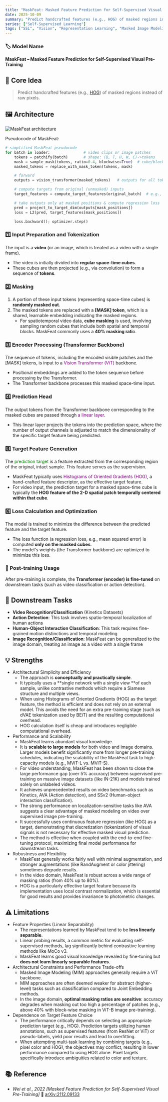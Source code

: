 ```yaml
---
title: "MaskFeat: Masked Feature Prediction for Self-Supervised Visual Pre-Training"
date: 2025-10-09
summary: "Predict handcrafted features (e.g., HOG) of masked regions instead of raw pixels."
series: ["Self-Supervised Learning"]
tags: ["SSL", "Vision", "Representation Learning", "Masked Image Modeling"]
---
```


<div class="model-card">

### 🏷️ Model Name
**MaskFeat – Masked Feature Prediction for Self-Supervised Visual Pre-Training**

## 🧠 Core Idea
> Predict handcrafted features (e.g., [HOG](https://en.wikipedia.org/wiki/Histogram_of_oriented_gradients)) of masked regions instead of raw pixels.


## 🖼️ Architecture
![MaskFeat architecture]()

Pseudocode of MaskFeat:
```py
# simplified MaskFeat pseudocode
for batch in loader:               # video clips or image patches
    tokens = patchify(batch)       # shape: (B, T, H, W, C)->tokens
    mask = sample_mask(tokens, ratio=0.4, blockwise=True)  # cube/block masking
    masked_tokens = replace_with_mask_token(tokens, mask)

    # forward
    outputs = vision_transformer(masked_tokens)   # outputs for all token positions

    # compute targets from original (unmasked) inputs
    target_features = compute_target_features(original_batch)  # e.g., HOG per patch

    # take outputs only at masked positions & compute regression loss
    pred = project_to_target_dim(outputs[mask_positions])
    loss = L2(pred, target_features[mask_positions])

    loss.backward(); optimizer.step()
```

### 1️⃣ Input Preparation and Tokenization
The input is a **video** (or an image, which is treated as a video with a single frame).
* The video is initially divided into **regular space-time cubes**.
* These cubes are then projected (e.g., via convolution) to form a sequence of **tokens**.

### 2️⃣ Masking
1. A portion of these input tokens (representing space-time cubes) is **randomly masked out**.
2. The masked tokens are replaced with a **[MASK] token**, which is a shared, learnable embedding indicating the masked regions.
    * For spatiotemporal video data, **cube masking** is used, involving sampling random cubes that include both spatial and temporal blocks. MaskFeat commonly uses a **40% masking rati**o.

### 3️⃣ Encoder Processing (Transformer Backbone)
The sequence of tokens, including the encoded visible patches and the [MASK] tokens, is input to a <text style="color:purple">Vision Transformer (ViT)</text> backbone.
* Positional embeddings are added to the token sequence before processing by the Transformer.
* The Transformer backbone processes this masked space-time input.

### 4️⃣ Prediction Head
The output tokens from the Transformer backbone corresponding to the masked cubes are passed through <text style="color:purple">a linear layer</text>.
* This linear layer projects the tokens into the prediction space, where the number of output channels is adjusted to match the dimensionality of the specific target feature being predicted.

### 5️⃣ Target Feature Generation
The <text style="color:green">prediction target</text> is a feature extracted from the corresponding region of the original, intact sample. This feature serves as the supervision.
* MaskFeat typically uses <text style="color:purple">Histograms of Oriented Gradients (HOG)</text>, a hand-crafted feature descriptor, as the effective target feature.
* For video input, the prediction target for a masked space-time cube is typically the **HOG feature of the 2-D spatial patch temporally centered within that cube**.

### 6️⃣ Loss Calculation and Optimization
The model is trained to minimize the difference between the predicted feature and the target feature.
* The loss function (a regression loss, e.g., mean squared error) is computed **only on the masked cubes**.
* The model's weights (the Transformer backbone) are optimized to minimize this loss.

### 🎉 Post-training Usage
After pre-training is complete, the **Transformer (encoder) is fine-tuned** on downstream tasks (such as video classification or action detection).

## 🎯 Downstream Tasks

- **Video Recognition/Classification** (Kinetics Datasets)
- **Action Detection**: This task involves spatio-temporal localization of human actions
- **Human-Object Interaction Classification**: This task requires fine-grained motion distinctions and temporal modeling
- **Image Recognition/Classification**: MaskFeat can be generalized to the image domain, treating an image as a video with a single frame

## 💡 Strengths

- Architectural Simplicity and Efficiency
    * The approach is **conceptually and practically simple**.
    * It typically uses a **single network with a single view **of each sample, unlike contrastive methods which require a Siamese structure and multiple views.
    * When using Histograms of Oriented Gradients (HOG) as the target feature, the method is efficient and does not rely on an external model. This avoids the need for an extra pre-training stage (such as dVAE tokenization used by BEiT) and the resulting computational overhead.
    * HOG calculation itself is cheap and introduces negligible computational overhead.
- Performance and Scalability
    * MaskFeat learns abundant visual knowledge.
    * It is **scalable to large models** for both video and image domains. Larger models benefit significantly more from longer pre-training schedules, indicating the scalability of the MaskFeat task to high-capacity models (e.g., MViT-L vs. MViT-S).
    * For video understanding, MaskFeat has been shown to close the large performance gap (over 5% accuracy) between supervised pre-training on massive image datasets (like IN-21K) and models trained solely on unlabeled videos.
    * It achieves unprecedented results on video benchmarks such as Kinetics, AVA (Action detection), and SSv2 (Human-object interaction classification).
    * The strong performance on localization-sensitive tasks like AVA suggests a clear advantage of masked modeling on video over supervised image pre-training.
    * It successfully uses continuous feature regression (like HOG) as a target, demonstrating that discretization (tokenization) of visual signals is not necessary for effective masked visual prediction.
    * The method is effective when coupled with the end-to-end fine-tuning protocol, maximizing final model performance for downstream tasks.
- Robustness and Flexibility
    * MaskFeat generally works fairly well with minimal augmentation, and stronger augmentations (like RandAugment or color jittering) sometimes degrade results.
    * In the video domain, MaskFeat is robust across a wide range of masking ratios (from 40% up to 80%).
    * HOG is a particularly effective target feature because its implementation uses local contrast normalization, which is essential for good results and provides invariance to photometric changes.

## ⚠️ Limitations
- Feature Properties (Linear Separability)
  * The representations learned by MaskFeat tend to be **less linearly separable**.
  * Linear probing results, a common metric for evaluating self-supervised methods, lag significantly behind contrastive learning methods like MoCo v3.
  * MaskFeat learns good visual knowledge revealed by fine-tuning but **does not learn linearly separable features**.
- Architectural Constraints and Performance Trade-offs
    * Masked Image Modeling (MIM) approaches generally require a ViT backbone.
    * MIM approaches are often deemed weaker for abstract (higher-level) tasks such as classification compared to Joint Embedding methods.
    * In the image domain, **optimal masking ratios are sensitive**: accuracy degrades when masking out too high a percentage of patches (e.g., above 40% with block-wise masking in ViT-B image pre-training).
- Dependence on Target Feature Choice
    * The performance critically depends on selecting an appropriate prediction target (e.g., HOG). Prediction targets utilizing human annotations, such as supervised features (from ResNet or ViT) or pseudo-labels, yield poor results and lead to overfitting.
    * When attempting multi-task learning by combining targets (e.g., pixel color and HOG), the objectives may conflict, resulting in lower performance compared to using HOG alone. Pixel targets specifically introduce ambiguities related to color and texture.

## 📚 Reference
- *Wei et al., 2022*  _[Masked Feature Prediction for Self-Supervised Visual Pre-Training]_  🔗 [arXiv:2112.09133](https://arxiv.org/abs/2112.09133)
</div>
